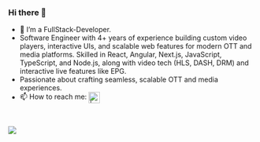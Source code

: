 ### Hi there 👋
- 🌱 I’m a FullStack-Developer.
- Software Engineer with 4+ years of experience building custom video players, interactive UIs, and scalable web features for modern OTT and media platforms. Skilled in React, Angular, Next.js, JavaScript, TypeScript, and Node.js, along with video tech (HLS, DASH, DRM) and interactive live features like EPG. 
- Passionate about crafting seamless, scalable OTT and media experiences. 
- 📫 How to reach me: 
[<img align="center" alt=" | LinkedIn" width="23px" src="https://img.icons8.com/color/96/000000/gmail-new.png" target=_blank />][Gmail]

<br />




[linkedin]: https://www.linkedin.com/in/dds5/
[Gmail]: mailto:damandeep.in@gmail.com

![](https://hit.yhype.me/github/profile?user_id=78254330)
<!--
**dds05/dds05** is a ✨ _special_ ✨ repository because its `README.md` (this file) appears on your GitHub profile.

Here are some ideas to get you started:



- 😄 Pronouns: ...
- ⚡ Fun fact: ...
![](https://komarev.com/ghpvc/?username=your-github-username)
